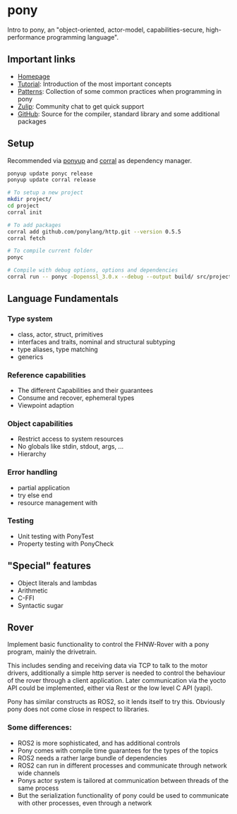 # pony

Intro to pony, an "object-oriented, actor-model, capabilities-secure, high-performance programming language".


## Important links

- [Homepage](https://www.ponylang.io/)
- [Tutorial](https://tutorial.ponylang.io/): Introduction of the most important concepts
- [Patterns](https://patterns.ponylang.io/): Collection of some common practices when programming in pony
- [Zulip](https://ponylang.zulipchat.com/): Community chat to get quick support
- [GitHub](https://github.com/ponylang/): Source for the compiler, standard library and some additional packages

## Setup

Recommended via [ponyup](https://github.com/ponylang/ponyup) and [corral](https://github.com/ponylang/corral) as dependency manager.

```bash
ponyup update ponyc release
ponyup update corral release

# To setup a new project
mkdir project/
cd project
corral init

# To add packages
corral add github.com/ponylang/http.git --version 0.5.5
corral fetch

# To compile current folder
ponyc 

# Compile with debug options, options and dependencies
corral run -- ponyc -Dopenssl_3.0.x --debug --output build/ src/project
```
## Language Fundamentals

### Type system

- class, actor, struct, primitives
- interfaces and traits, nominal and structural subtyping
- type aliases, type matching
- generics

### Reference capabilities

- The different Capabilities and their guarantees
- Consume and recover, ephemeral types
- Viewpoint adaption

### Object capabilities

- Restrict access to system resources
- No globals like stdin, stdout, args, ...
- Hierarchy

### Error handling
- partial application
- try else end
- resource management with

### Testing
- Unit testing with PonyTest
- Property testing with PonyCheck

## "Special" features

- Object literals and lambdas
- Arithmetic
- C-FFI
- Syntactic sugar


## Rover

Implement basic functionality to control the FHNW-Rover with a pony program, mainly the drivetrain.

This includes sending and receiving data via TCP to talk to the motor drivers, additionally a simple http server is needed to control
the behaviour of the rover through a client application. Later communication via the yocto API could be implemented, either via Rest
or the low level C API (yapi).

Pony has similar constructs as ROS2, so it lends itself to try this. Obviously pony does not come close in respect to libraries.

### Some differences:
- ROS2 is more sophisticated, and has additional controls
- Pony comes with compile time guarantees for the types of the topics
- ROS2 needs a rather large bundle of dependencies
- ROS2 can run in different processes and communicate through network wide channels
- Ponys actor system is tailored at communication between threads of the same process
- But the serialization functionality of pony could be used to communicate with other processes, even through a network
